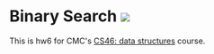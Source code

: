 # Binary Search ![](https://api.travis-ci.com/cmorris21/binary_search.svg?branch=master)

This is hw6 for CMC's [CS46: data structures](https://github.com/mikeizbicki/cmc-csci046) course.
